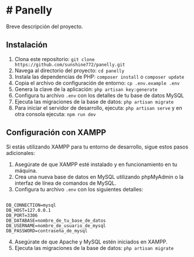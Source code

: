 <h1># Panelly</h1>

<p>Breve descripción del proyecto.</p>

<h2>Instalación</h2>

<ol>
  <li>Clona este repositorio: <code>git clone https://github.com/sunshine772/panelly.git</code></li>
  <li>Navega al directorio del proyecto: <code>cd panelly</code></li>
  <li>Instala las dependencias de PHP: <code>composer install</code> o <code>composer update</code></li>
  <li>Copia el archivo de configuración de entorno: <code>cp .env.example .env</code></li>
  <li>Genera la clave de la aplicación: <code>php artisan key:generate</code></li>
  <li>Configura tu archivo <code>.env</code> con los detalles de tu base de datos MySQL</li>
  <li>Ejecuta las migraciones de la base de datos: <code>php artisan migrate</code></li>
  <li>Para iniciar el servidor de desarrollo, ejecuta: <code>php artisan serve</code> y en otra consola ejecuta: <code>npm run dev</code></li>
</ol>

<h2>Configuración con XAMPP</h2>

<p>Si estás utilizando XAMPP para tu entorno de desarrollo, sigue estos pasos adicionales:</p>

<ol>
  <li>Asegúrate de que XAMPP esté instalado y en funcionamiento en tu máquina.</li>
  <li>Crea una nueva base de datos en MySQL utilizando phpMyAdmin o la interfaz de línea de comandos de MySQL.</li>
  <li>Configura tu archivo <code>.env</code> con los siguientes detalles:</li>
</ol>

<pre><code>
DB_CONNECTION=mysql
DB_HOST=127.0.0.1
DB_PORT=3306
DB_DATABASE=nombre_de_tu_base_de_datos
DB_USERNAME=nombre_de_usuario_de_mysql
DB_PASSWORD=contraseña_de_mysql
</code></pre>

<ol start="4">
  <li>Asegúrate de que Apache y MySQL estén iniciados en XAMPP.</li>
  <li>Ejecuta las migraciones de la base de datos: <code>php artisan migrate</code></li>
</ol>

